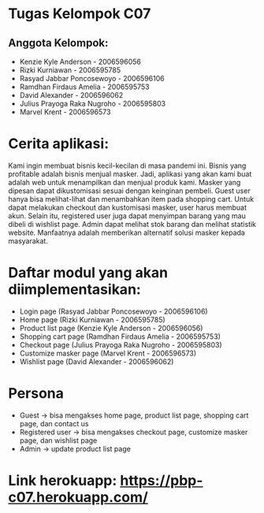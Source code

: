 # Tugas Kelompok C07

## Anggota Kelompok:
- Kenzie Kyle Anderson - 2006596056
- Rizki Kurniawan - 2006595785
- Rasyad Jabbar Poncosewoyo - 2006596106
- Ramdhan Firdaus Amelia - 2006595753
- David Alexander - 2006596062
- Julius Prayoga Raka Nugroho - 2006595803
- Marvel Krent - 2006596573

# Cerita aplikasi:

Kami ingin membuat bisnis kecil-kecilan di masa pandemi ini. Bisnis yang profitable adalah bisnis menjual masker. Jadi, aplikasi yang akan kami buat adalah web untuk menampilkan dan menjual produk kami. Masker yang dipesan dapat dikustomisasi sesuai dengan keinginan pembeli. Guest user hanya bisa melihat-lihat dan menambahkan item pada shopping cart. Untuk dapat melakukan checkout dan kustomisasi masker, user harus membuat akun. Selain itu, registered user juga dapat menyimpan barang yang mau dibeli di wishlist page. Admin dapat melihat stok barang dan melihat statistik website. Manfaatnya adalah memberikan alternatif solusi masker kepada masyarakat. 

# Daftar modul yang akan diimplementasikan:
- Login page (Rasyad Jabbar Poncosewoyo - 2006596106)
- Home page (Rizki Kurniawan - 2006595785)
- Product list page (Kenzie Kyle Anderson - 2006596056)
- Shopping cart page (Ramdhan Firdaus Amelia - 2006595753)
- Checkout page (Julius Prayoga Raka Nugroho - 2006595803)
- Customize masker page (Marvel Krent - 2006596573)
- Wishlist page (David Alexander - 2006596062)

# Persona
- Guest -> bisa mengakses home page, product list page, shopping cart page, dan contact us
- Registered user -> bisa mengakses checkout page, customize masker page, dan wishlist page
- Admin -> update product list page

# Link herokuapp: https://pbp-c07.herokuapp.com/
